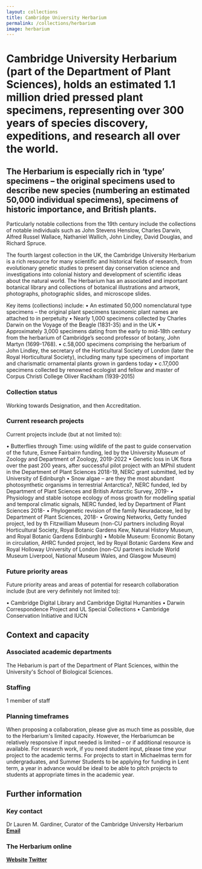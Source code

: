 ```yaml
---
layout: collections
title: Cambridge University Herbarium
permalink: /collections/herbarium
image: herbarium
---
```

<h1>Cambridge University Herbarium (part of the Department of Plant Sciences), holds an estimated 1.1 million dried pressed plant specimens, representing over 300 years of species discovery, expeditions, and research all over the world.</h1> 

<h2>The Herbarium is especially rich in ‘type’ specimens – the original specimens used to describe new species (numbering an estimated 50,000 individual specimens), specimens of historic importance, and British plants.</h2>

Particularly notable collections from the 19th century include the collections of notable individuals such as John Stevens Henslow, Charles Darwin, Alfred Russel Wallace, Nathaniel Wallich, John Lindley, David Douglas, and Richard Spruce. 

The fourth largest collection in the UK, the Cambridge University Herbarium is a rich resource for many scientific and historical fields of research, from evolutionary genetic studies to present day conservation science and investigations into colonial history and development of scientific ideas about the natural world. The Herbarium has an associated and important botanical library and collections of botanical illustrations and artwork, photographs, photographic slides, and microscope slides.  

Key items (collections) include:
•	An estimated 50,000 nomenclatural type specimens – the original plant specimens taxonomic plant names are attached to in perpetuity
•	Nearly 1,000 specimens collected by Charles Darwin on the Voyage of the Beagle (1831-35) and in the UK
•	Approximately 3,000 specimens dating from the early to mid-18th century from the herbarium of Cambridge’s second professor of botany, John Martyn (1699-1768).
•	c.58,000 specimens comprising the herbarium of John Lindley, the secretary of the Horticultural Society of London (later the Royal Horticultural Society), including many type specimens of important and charismatic ornamental plants grown in gardens today 
•	c.17,000 specimens collected by renowned ecologist and fellow and master of Corpus Christi College Oliver Rackham (1939-2015)

<h3>Collection status</h3>

Working towards Designation, and then Accreditation.

<h3>Current research projects</h3>

Current projects include (but at not limited to):
 
•	Butterflies through Time: using wildlife of the past to guide conservation of the future, Esmee Fairbairn funding, led by the University Museum of Zoology and Department of Zoology, 2019-2022
•	Genetic loss in UK flora over the past 200 years, after successful pilot project with an MPhil student in the Department of Plant Sciences 2018-19, NERC grant submitted, led by University of Edinburgh 
•	Snow algae – are they the most abundant photosynthetic organisms in terrestrial Antarctica?, NERC funded, led by Department of Plant Sciences and British Antarctic Survey, 2019-
•	Physiology and stable isotope ecology of moss growth for modelling spatial and temporal climatic signals, NERC funded, led by Department of Plant Sciences 2018-
•	Phylogenetic revision of the family Neuradaceae, led by Department of Plant Sciences, 2018-
•	Growing Networks, Getty funded project, led by th Fitzwilliam Museum (non-CU partners including Royal Horticultural Society, Royal Botanic Gardens Kew, Natural History Museum, and Royal Botanic Gardens Edinburgh) 
•	Mobile Museum: Economic Botany in circulation, AHRC funded project, led by Royal Botanic Gardens Kew and Royal Holloway University of London (non-CU partners include World Museum Liverpool, National Museum Wales, and Glasgow Museum)

<h3>Future priority areas</h3>
Future priority areas and areas of potential for research collaboration include (but are very definitely not limited to):
 
•	Cambridge Digital Library and Cambridge Digital Humanities
•	Darwin Correspondence Project and UL Special Collections 
•	Cambridge Conservation Initiative and IUCN

<h2>Context and capacity</h2>

<h3>Associated academic departments</h3>

The Hebarium is part of the Department of Plant Sciences, within the University's School of Biological Sciences.

<h3>Staffing</h3>

1 member of staff

<h3>Planning timeframes</h3>

When proposing a collaboration, please give as much time as possible, due to the Herbarium's limited capacity. However, the Herbariumcan be relatively responsive if input needed is limited – or if additional resource is available. For research work, if you need student input, please time your project to the academic terms. For projects to start in Michaelmas term for undergraduates, and Summer Students to be applying for funding in Lent term, a year in advance would be ideal to be able to pitch projects to students at appropriate times in the academic year. 

<h2>Further information</h2>

<h3>Key contact</h3>
Dr Lauren M. Gardiner, Curator of the Cambridge University Herbarium <b>
<a href="mailto:lmg32@cam.ac.uk">Email</a> 

<h3>The Herbarium online</h3>
<a href="https://data.plantsci.cam.ac.uk/herbarium/">Website</a><b>
<a href="http://twitter.com/cuherb">Twitter</a> 
